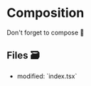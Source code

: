 # Composition

Don't forget to compose 🎼

## Files 🗃

<ul>
  <li className="flex gap-2">
    <span>modified:</span>
    <LaunchEditor workshopFile="exercises/03.react-components/01-03.problem/index.tsx">
      `index.tsx`
    </LaunchEditor>
  </li>
</ul>
